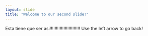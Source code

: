 ```yaml
---
layout: slide
title: "Welcome to our second slide!"
---
```

Esta tiene que ser asi!!!!!!!!!!!!!!!!!!!!!!!!
Use the left arrow to go back!
